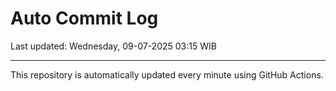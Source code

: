 # Auto Commit Log

Last updated: Wednesday, 09-07-2025 03:15 WIB

---

This repository is automatically updated every minute using GitHub Actions.

